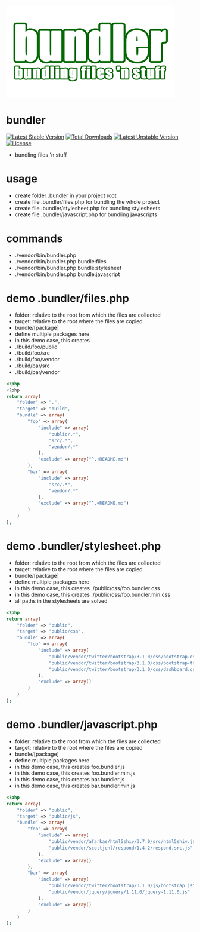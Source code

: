 ![Image](logo.png?raw=true)

bundler
=======

[![Latest Stable Version](https://poser.pugx.org/elnebuloso/bundler/v/stable.png)](https://packagist.org/packages/elnebuloso/bundler) [![Total Downloads](https://poser.pugx.org/elnebuloso/bundler/downloads.png)](https://packagist.org/packages/elnebuloso/bundler) [![Latest Unstable Version](https://poser.pugx.org/elnebuloso/bundler/v/unstable.png)](https://packagist.org/packages/elnebuloso/bundler) [![License](https://poser.pugx.org/elnebuloso/bundler/license.png)](https://packagist.org/packages/elnebuloso/bundler)

 * bundling files 'n stuff

usage
=====

 * create folder .bundler in your project root
 * create file .bundler/files.php for bundling the whole project
 * create file .bundler/stylesheet.php for bundling stylesheets
 * create file .bundler/javascript.php for bundling javascripts

commands
========
 * ./vendor/bin/bundler.php
 * ./vendor/bin/bundler.php bundle:files
 * ./vendor/bin/bundler.php bundle:stylesheet
 * ./vendor/bin/bundler.php bundle:javascript

demo .bundler/files.php
============================

 * folder: relative to the root from which the files are collected
 * target: relative to the root where the files are copied
 * bundle/[package]
  * define multiple packages here
  * in this demo case, this creates
   * ./build/foo/public
   * ./build/foo/src
   * ./build/foo/vendor
   * ./build/bar/src
   * ./build/bar/vendor

```php
<?php
<?php
return array(
    "folder" => ".",
    "target" => "build",
    "bundle" => array(
        "foo" => array(
            "include" => array(
                "public/.*",
                "src/.*",
                "vendor/.*"
            ),
            "exclude" => array("^.+README.md")
        ),
        "bar" => array(
            "include" => array(
                "src/.*",
                "vendor/.*"
            ),
            "exclude" => array("^.+README.md")
        )
    )
);
```

demo .bundler/stylesheet.php
============================

 * folder: relative to the root from which the files are collected
 * target: relative to the root where the files are copied
 * bundle/[package]
  * define multiple packages here
  * in this demo case, this creates ./public/css/foo.bundler.css
  * in this demo case, this creates ./public/css/foo.bundler.min.css
 * all paths in the stylesheets are solved

```php
<?php
return array(
    "folder" => "public",
    "target" => "public/css",
    "bundle" => array(
        "foo" => array(
            "include" => array(
                "public/vendor/twitter/bootstrap/3.1.0/css/bootstrap.css",
                "public/vendor/twitter/bootstrap/3.1.0/css/bootstrap-theme.css",
                "public/vendor/twitter/bootstrap/3.1.0/css/dashboard.css"
            ),
            "exclude" => array()
        )
    )
);
```

demo .bundler/javascript.php
============================

 * folder: relative to the root from which the files are collected
 * target: relative to the root where the files are copied
 * bundle/[package]
  * define multiple packages here
  * in this demo case, this creates foo.bundler.js
  * in this demo case, this creates foo.bundler.min.js
  * in this demo case, this creates bar.bundler.js
  * in this demo case, this creates bar.bundler.min.js

```php
<?php
return array(
    "folder" => "public",
    "target" => "public/js",
    "bundle" => array(
        "foo" => array(
            "include" => array(
                "public/vendor/afarkas/html5shiv/3.7.0/src/html5shiv.js",
                "public/vendor/scottjehl/respond/1.4.2/respond.src.js"
            ),
            "exclude" => array()
        ),
        "bar" => array(
            "include" => array(
                "public/vendor/twitter/bootstrap/3.1.0/js/bootstrap.js",
                "public/vendor/jquery/jquery/1.11.0/jquery-1.11.0.js"
            ),
            "exclude" => array()
        )
    )
);
```